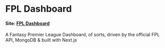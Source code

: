 # FPL Dashboard

#### Site: [FPL Dashboard](https://fpldashboard.dev)

A Fantasy Premier League Dashboard, of sorts, driven by the official FPL API, MongoDB & built with Next.js